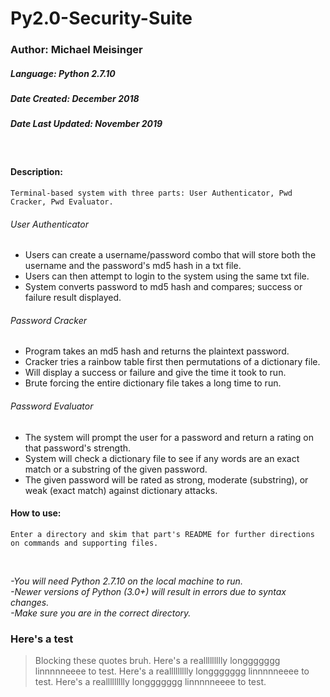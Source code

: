# Py2.0-Security-Suite
### Author: Michael Meisinger
##### Language: Python 2.7.10
##### Date Created: December 2018
##### Date Last Updated: November 2019

<br/>

#### Description:
	Terminal-based system with three parts: User Authenticator, Pwd Cracker, Pwd Evaluator.
###### User Authenticator
* Users can create a username/password combo that will store both the username and the password's md5 hash in a txt file.
* Users can then attempt to login to the system using the same txt file.
* System converts password to md5 hash and compares; success or failure result displayed.
###### Password Cracker
* Program takes an md5 hash and returns the plaintext password.
* Cracker tries a rainbow table first then permutations of a dictionary file.
* Will display a success or failure and give the time it took to run.
* Brute forcing the entire dictionary file takes a long time to run.
###### Password Evaluator
* The system will prompt the user for a password and return a rating on that password's strength.
* System will check a dictionary file to see if any words are an exact match or a substring of the given password.
* The given password will be rated as strong, moderate (substring), or weak (exact match) against dictionary attacks.
#### How to use:

	Enter a directory and skim that part's README for further directions on commands and supporting files.

<br/>

*-You will need Python 2.7.10 on the local machine to run.* <br/>
*-Newer versions of Python (3.0+) will result in errors due to syntax changes.* <br/>
*-Make sure you are in the correct directory.*

### Here's a test
> Blocking these quotes bruh.
> Here's a reallllllllly longgggggg linnnnneeee to test. Here's a reallllllllly longgggggg linnnnneeee to test. Here's a reallllllllly longgggggg linnnnneeee to test.
